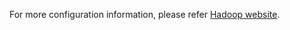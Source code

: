 For more configuration information, please refer [Hadoop website](https://hadoop.apache.org/docs/r2.7.2/hadoop-project-dist/hadoop-common/ClusterSetup.html).

